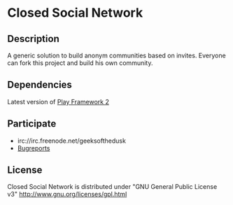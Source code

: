 Closed Social Network
=====================

## Description
A generic solution to build anonym communities based on invites.
Everyone can fork this project and build his own community.

## Dependencies
Latest version of [Play Framework 2](https://github.com/playframework/Play20)

## Participate

* irc://irc.freenode.net/geeksofthedusk
* [Bugreports](https://github.com/GeeksOfTheDusk/ClosedSocialNetwork/issues)

## License
Closed Social Network is distributed under "GNU General Public License v3" http://www.gnu.org/licenses/gpl.html
